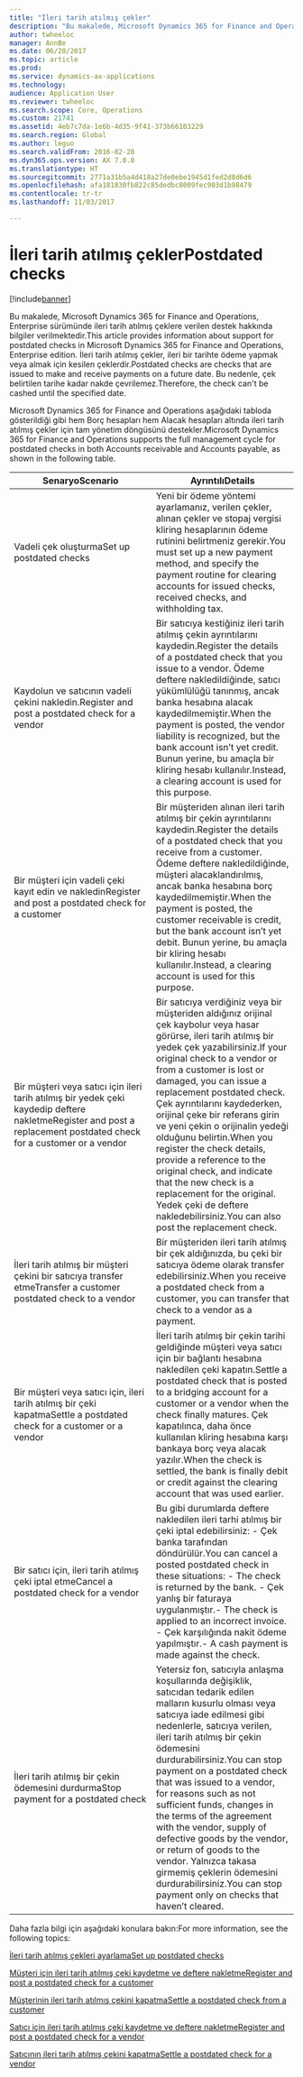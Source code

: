 ```yaml
---
title: "İleri tarih atılmış çekler"
description: "Bu makalede, Microsoft Dynamics 365 for Finance and Operations, Enterprise sürümünde ileri tarih atılmış çeklere verilen destek hakkında bilgiler verilmektedir. İleri tarih atılmış çekler, ileri bir tarihte ödeme yapmak veya almak için kesilen çeklerdir. Bu nedenle, çek belirtilen tarihe kadar nakde çevrilemez."
author: twheeloc
manager: AnnBe
ms.date: 06/20/2017
ms.topic: article
ms.prod: 
ms.service: dynamics-ax-applications
ms.technology: 
audience: Application User
ms.reviewer: twheeloc
ms.search.scope: Core, Operations
ms.custom: 21741
ms.assetid: 4eb7c7da-1e6b-4d35-9f41-373b66103229
ms.search.region: Global
ms.author: leguo
ms.search.validFrom: 2016-02-28
ms.dyn365.ops.version: AX 7.0.0
ms.translationtype: HT
ms.sourcegitcommit: 2771a31b5a4d418a27de0ebe1945d1fed2d8d6d6
ms.openlocfilehash: afa181830fb822c85dedbc8009fec903d1b98479
ms.contentlocale: tr-tr
ms.lasthandoff: 11/03/2017

---
```


# <a name="postdated-checks"></a><span data-ttu-id="ebd18-105">İleri tarih atılmış çekler</span><span class="sxs-lookup"><span data-stu-id="ebd18-105">Postdated checks</span></span>

[!include[banner](../includes/banner.md)]


<span data-ttu-id="ebd18-106">Bu makalede, Microsoft Dynamics 365 for Finance and Operations, Enterprise sürümünde ileri tarih atılmış çeklere verilen destek hakkında bilgiler verilmektedir.</span><span class="sxs-lookup"><span data-stu-id="ebd18-106">This article provides information about support for postdated checks in Microsoft Dynamics 365 for Finance and Operations, Enterprise edition.</span></span> <span data-ttu-id="ebd18-107">İleri tarih atılmış çekler, ileri bir tarihte ödeme yapmak veya almak için kesilen çeklerdir.</span><span class="sxs-lookup"><span data-stu-id="ebd18-107">Postdated checks are checks that are issued to make and receive payments on a future date.</span></span> <span data-ttu-id="ebd18-108">Bu nedenle, çek belirtilen tarihe kadar nakde çevrilemez.</span><span class="sxs-lookup"><span data-stu-id="ebd18-108">Therefore, the check can't be cashed until the specified date.</span></span>

<span data-ttu-id="ebd18-109">Microsoft Dynamics 365 for Finance and Operations aşağıdaki tabloda gösterildiği gibi hem Borç hesapları hem Alacak hesapları altında ileri tarih atılmış çekler için tam yönetim döngüsünü destekler.</span><span class="sxs-lookup"><span data-stu-id="ebd18-109">Microsoft Dynamics 365 for Finance and Operations supports the full management cycle for postdated checks in both Accounts receivable and Accounts payable, as shown in the following table.</span></span>
<table>
<colgroup>
<col width="50%" />
<col width="50%" />
</colgroup>
<thead>
<tr class="header">
<th><span data-ttu-id="ebd18-110">Senaryo</span><span class="sxs-lookup"><span data-stu-id="ebd18-110">Scenario</span></span></th>
<th><span data-ttu-id="ebd18-111">Ayrıntılı</span><span class="sxs-lookup"><span data-stu-id="ebd18-111">Details</span></span></th>
</tr>
</thead>
<tbody>
<tr class="odd">
<td><span data-ttu-id="ebd18-112">Vadeli çek oluşturma</span><span class="sxs-lookup"><span data-stu-id="ebd18-112">Set up postdated checks</span></span></td>
<td><span data-ttu-id="ebd18-113">Yeni bir ödeme yöntemi ayarlamanız, verilen çekler, alınan çekler ve stopaj vergisi kliring hesaplarının ödeme rutinini belirtmeniz gerekir.</span><span class="sxs-lookup"><span data-stu-id="ebd18-113">You must set up a new payment method, and specify the payment routine for clearing accounts for issued checks, received checks, and withholding tax.</span></span></td>
</tr>
<tr class="even">
<td><span data-ttu-id="ebd18-114">Kaydolun ve satıcının vadeli çekini nakledin.</span><span class="sxs-lookup"><span data-stu-id="ebd18-114">Register and post a postdated check for a vendor</span></span></td>
<td><span data-ttu-id="ebd18-115">Bir satıcıya kestiğiniz ileri tarih atılmış çekin ayrıntılarını kaydedin.</span><span class="sxs-lookup"><span data-stu-id="ebd18-115">Register the details of a postdated check that you issue to a vendor.</span></span> <span data-ttu-id="ebd18-116">Ödeme deftere nakledildiğinde, satıcı yükümlülüğü tanınmış, ancak banka hesabına alacak kaydedilmemiştir.</span><span class="sxs-lookup"><span data-stu-id="ebd18-116">When the payment is posted, the vendor liability is recognized, but the bank account isn’t yet credit.</span></span> <span data-ttu-id="ebd18-117">Bunun yerine, bu amaçla bir kliring hesabı kullanılır.</span><span class="sxs-lookup"><span data-stu-id="ebd18-117">Instead, a clearing account is used for this purpose.</span></span> </td>
</tr>
<tr class="odd">
<td><span data-ttu-id="ebd18-118">Bir müşteri için vadeli çeki kayıt edin ve nakledin</span><span class="sxs-lookup"><span data-stu-id="ebd18-118">Register and post a postdated check for a customer</span></span></td>
<td><span data-ttu-id="ebd18-119">Bir müşteriden alınan ileri tarih atılmış bir çekin ayrıntılarını kaydedin.</span><span class="sxs-lookup"><span data-stu-id="ebd18-119">Register the details of a postdated check that you receive from a customer.</span></span> <span data-ttu-id="ebd18-120">Ödeme deftere nakledildiğinde, müşteri alacaklandırılmış, ancak banka hesabına borç kaydedilmemiştir.</span><span class="sxs-lookup"><span data-stu-id="ebd18-120">When the payment is posted, the customer receivable is credit, but the bank account isn’t yet debit.</span></span> <span data-ttu-id="ebd18-121">Bunun yerine, bu amaçla bir kliring hesabı kullanılır.</span><span class="sxs-lookup"><span data-stu-id="ebd18-121">Instead, a clearing account is used for this purpose.</span></span></td>
</tr>
<tr class="even">
<td><span data-ttu-id="ebd18-122">Bir müşteri veya satıcı için ileri tarih atılmış bir yedek çeki kaydedip deftere nakletme</span><span class="sxs-lookup"><span data-stu-id="ebd18-122">Register and post a replacement postdated check for a customer or a vendor</span></span></td>
<td>
<span data-ttu-id="ebd18-123">Bir satıcıya verdiğiniz veya bir müşteriden aldığınız orijinal çek kaybolur veya hasar görürse, ileri tarih atılmış bir yedek çek yazabilirsiniz.</span><span class="sxs-lookup"><span data-stu-id="ebd18-123">If your original check to a vendor or from a customer is lost or damaged, you can issue a replacement postdated check.</span></span> <span data-ttu-id="ebd18-124">Çek ayrıntılarını kaydederken, orijinal çeke bir referans girin ve yeni çekin o orijinalin yedeği olduğunu belirtin.</span><span class="sxs-lookup"><span data-stu-id="ebd18-124">When you register the check details, provide a reference to the original check, and indicate that the new check is a replacement for the original.</span></span> <span data-ttu-id="ebd18-125">Yedek çeki de deftere nakledebilirsiniz.</span><span class="sxs-lookup"><span data-stu-id="ebd18-125">You can also post the replacement check.</span></span></td>
</tr>
<tr class="odd">
<td><span data-ttu-id="ebd18-126">İleri tarih atılmış bir müşteri çekini bir satıcıya transfer etme</span><span class="sxs-lookup"><span data-stu-id="ebd18-126">Transfer a customer postdated check to a vendor</span></span></td>
<td><span data-ttu-id="ebd18-127">Bir müşteriden ileri tarih atılmış bir çek aldığınızda, bu çeki bir satıcıya ödeme olarak transfer edebilirsiniz.</span><span class="sxs-lookup"><span data-stu-id="ebd18-127">When you receive a postdated check from a customer, you can transfer that check to a vendor as a payment.</span></span></td>
</tr>
<tr class="even">
<td><span data-ttu-id="ebd18-128">Bir müşteri veya satıcı için, ileri tarih atılmış bir çeki kapatma</span><span class="sxs-lookup"><span data-stu-id="ebd18-128">Settle a postdated check for a customer or a vendor</span></span></td>
<td><span data-ttu-id="ebd18-129">İleri tarih atılmış bir çekin tarihi geldiğinde müşteri veya satıcı için bir bağlantı hesabına nakledilen çeki kapatın.</span><span class="sxs-lookup"><span data-stu-id="ebd18-129">Settle a postdated check that is posted to a bridging account for a customer or a vendor when the check finally matures.</span></span> <span data-ttu-id="ebd18-130">Çek kapatılınca, daha önce kullanılan kliring hesabına karşı bankaya borç veya alacak yazılır.</span><span class="sxs-lookup"><span data-stu-id="ebd18-130">When the check is settled, the bank is finally debit or credit against the clearing account that was used earlier.</span></span></td>
</tr>
<tr class="odd">
<td><span data-ttu-id="ebd18-131">Bir satıcı için, ileri tarih atılmış çeki iptal etme</span><span class="sxs-lookup"><span data-stu-id="ebd18-131">Cancel a postdated check for a vendor</span></span></td>
<td><span data-ttu-id="ebd18-132">Bu gibi durumlarda deftere nakledilen ileri tarhi atılmış bir çeki iptal edebilirsiniz: - Çek banka tarafından döndürülür.</span><span class="sxs-lookup"><span data-stu-id="ebd18-132">You can cancel a posted postdated check in these situations: - The check is returned by the bank.</span></span>
<span data-ttu-id="ebd18-133">- Çek yanlış bir faturaya uygulanmıştır.</span><span class="sxs-lookup"><span data-stu-id="ebd18-133">- The check is applied to an incorrect invoice.</span></span>
<span data-ttu-id="ebd18-134">- Çek karşılığında nakit ödeme yapılmıştır.</span><span class="sxs-lookup"><span data-stu-id="ebd18-134">- A cash payment is made against the check.</span></span>
</td>
</tr>
<tr class="even">
<td><span data-ttu-id="ebd18-135">İleri tarih atılmış bir çekin ödemesini durdurma</span><span class="sxs-lookup"><span data-stu-id="ebd18-135">Stop payment for a postdated check</span></span></td>
<td><span data-ttu-id="ebd18-136">Yetersiz fon, satıcıyla anlaşma koşullarında değişiklik, satıcıdan tedarik edilen malların kusurlu olması veya satıcıya iade edilmesi gibi nedenlerle, satıcıya verilen, ileri tarih atılmış bir çekin ödemesini durdurabilirsiniz.</span><span class="sxs-lookup"><span data-stu-id="ebd18-136">You can stop payment on a postdated check that was issued to a vendor, for reasons such as not sufficient funds, changes in the terms of the agreement with the vendor, supply of defective goods by the vendor, or return of goods to the vendor.</span></span> <span data-ttu-id="ebd18-137">Yalnızca takasa girmemiş çeklerin ödemesini durdurabilirsiniz.</span><span class="sxs-lookup"><span data-stu-id="ebd18-137">You can stop payment only on checks that haven’t cleared.</span></span></td>
</tr>
</tbody>
</table>



<span data-ttu-id="ebd18-138">Daha fazla bilgi için aşağıdaki konulara bakın:</span><span class="sxs-lookup"><span data-stu-id="ebd18-138">For more information, see the following topics:</span></span>

[<span data-ttu-id="ebd18-139">İleri tarih atılmış çekleri ayarlama</span><span class="sxs-lookup"><span data-stu-id="ebd18-139">Set up postdated checks</span></span>](tasks/set-up-postdated-checks.md)

[<span data-ttu-id="ebd18-140">Müşteri için ileri tarih atılmış çeki kaydetme ve deftere nakletme</span><span class="sxs-lookup"><span data-stu-id="ebd18-140">Register and post a postdated check for a customer</span></span>](tasks/register-post-postdated-check-customer.md)

[<span data-ttu-id="ebd18-141">Müşterinin ileri tarih atılmış çekini kapatma</span><span class="sxs-lookup"><span data-stu-id="ebd18-141">Settle a postdated check from a customer</span></span>](tasks/settle-postdated-check-customer.md)

[<span data-ttu-id="ebd18-142">Satıcı için ileri tarih atılmış çeki kaydetme ve deftere nakletme</span><span class="sxs-lookup"><span data-stu-id="ebd18-142">Register and post a postdated check for a vendor</span></span>](tasks/register-post-postdated-check-vendor.md) 

[<span data-ttu-id="ebd18-143">Satıcının ileri tarih atılmış çekini kapatma</span><span class="sxs-lookup"><span data-stu-id="ebd18-143">Settle a postdated check for a vendor</span></span>](tasks/settle-postdated-check-vendor.md)




